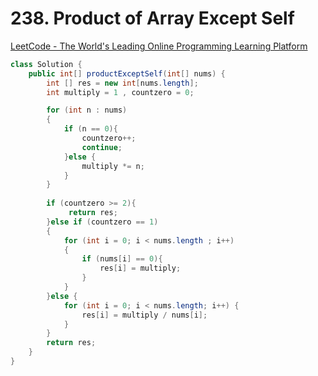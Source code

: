# 238. Product of Array Except Self

[LeetCode - The World's Leading Online Programming Learning Platform](https://leetcode.com/problems/product-of-array-except-self/)

```java
class Solution {
    public int[] productExceptSelf(int[] nums) {
        int [] res = new int[nums.length];
        int multiply = 1 , countzero = 0;

        for (int n : nums)
        {
            if (n == 0){
                countzero++;
                continue;
            }else {
                multiply *= n;
            }
        }
        
        if (countzero >= 2){
             return res;
        }else if (countzero == 1)
        {
            for (int i = 0; i < nums.length ; i++)
            {
                if (nums[i] == 0){
                    res[i] = multiply;
                }
            }
        }else {
            for (int i = 0; i < nums.length; i++) {
                res[i] = multiply / nums[i];
            }
        }
        return res;
    }
}
```
